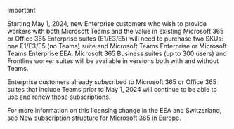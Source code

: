 > [!IMPORTANT]
> Starting May 1, 2024, new Enterprise customers who wish to provide workers with both Microsoft Teams and the value in existing Microsoft 365 or Office 365 Enterprise suites (E1/E3/E5) will need to purchase two SKUs: one E1/E3/E5 (no Teams) suite and Microsoft Teams Enterprise or Microsoft Teams Enterprise EEA. Microsoft 365 Business suites (up to 300 users) and Frontline worker suites will be available in versions both with and without Teams.
>
> Enterprise customers already subscribed to Microsoft 365 or Office 365 suites that include Teams prior to May 1, 2024 will continue to be able to use and renew those subscriptions.
>
> For more information on this licensing change in the EEA and Switzerland, see [New subscription structure for Microsoft 365 in Europe](https://www.microsoft.com/licensing/news/Microsoft365-Teams-EEA).
